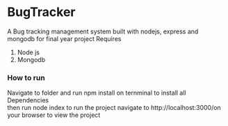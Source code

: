 # BugTracker
A Bug tracking management system built with nodejs, express and mongodb for final year project
Requires
<ol>
<li>Node js</li>
<li>Mongodb</li>
</ol>

<h3>How to run</h3>
Navigate to folder and run npm install on ternminal to install all Dependencies<br />
then run node index to run the project
navigate to http://localhost:3000/on your browser to view the project
